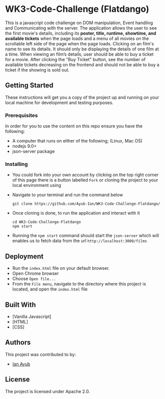 # WK3-Code-Challenge (Flatdango)

This is a javascript code challenge on DOM manipulation, Event handling and Communicating with the server. The application allows the user to see the first movie's details, including its **poster, title, runtime,
   showtime, and available tickets** when the page loads and a menu of all movies on the scrollable left side of the page when the page loads. Clicking on an film's name to see its details. It should only be displaying the details of one film at a time. 
   When viewing an film’s details, user should be able to buy a ticket for a movie. After clicking the "Buy Ticket" button,
   see the number of available tickets decreasing on the frontend and should not be able to buy a ticket if the showing is sold out.
   
## Getting Started

These instructions will get you a copy of the project up and running on your local machine for development and testing purposes. 

### Prerequisites

In order for you to use the content on this repo ensure you have the following:

- A computer that runs on either of the following; (Linux, Mac OS)
- nodejs 9.0+
- json-server package

### Installing


- You could fork into your own account by clicking on the top right corner of this page there is a button labelled ``Fork`` or cloning the project to your local environment using 

- Navigate to your terminal and run the command below

      git clone https://github.com/Ayub-Ian/WK3-Code-Challenge-Flatdango/
      
- Once cloning is done, to run the application and interact with it
      
      cd WK3-Code-Challenge-Flatdango
      npm start

- Running the ``npm start`` command should start the ``json-server`` which will enables us to fetch data from the url ``http://localhost:3000/films``


## Deployment

- Run the ``index.html`` file on your default browser.
- Open Chrome browser
- Choose ``Open file...``
- From the ``File menu``, navigate to the directory where this project is located, and open the ``index.html`` file

## Built With

* [Vanilla Javascript]
* [HTML]
* [CSS]


## Authors

This project was contributed to by:
- [Ian Ayub](https://github.com/Ayub-Ian)

## License
The project is licensed under Apache 2.0.